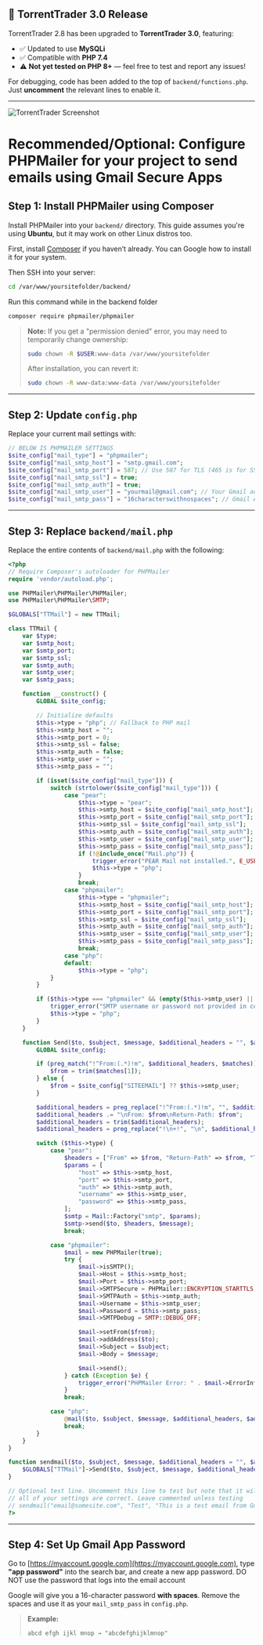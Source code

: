 ## 📢 TorrentTrader 3.0 Release

TorrentTrader 2.8 has been upgraded to **TorrentTrader 3.0**, featuring:

- ✅ Updated to use **MySQLi**
- ✅ Compatible with **PHP 7.4**
- ⚠️ **Not yet tested on PHP 8+** — feel free to test and report any issues!

For debugging, code has been added to the top of `backend/functions.php`.  
Just **uncomment** the relevant lines to enable it.

---

![TorrentTrader Screenshot](gitimage/1.jpg)

# Recommended/Optional: Configure PHPMailer for your project to send emails using Gmail Secure Apps

## Step 1: Install PHPMailer using Composer

Install PHPMailer into your `backend/` directory. This guide assumes you're using **Ubuntu**, but it may work on other Linux distros too.

First, install [Composer](https://getcomposer.org/) if you haven’t already. You can Google how to install it for your system.

Then SSH into your server:

```bash
cd /var/www/yoursitefolder/backend/
```
Run this command while in the backend folder
```bash
composer require phpmailer/phpmailer
```

> **Note:** If you get a "permission denied" error, you may need to temporarily change ownership:
>
> ```bash
> sudo chown -R $USER:www-data /var/www/yoursitefolder
> ```
>
> After installation, you can revert it:
>
> ```bash
> sudo chown -R www-data:www-data /var/www/yoursitefolder
> ```

---

## Step 2: Update `config.php`

Replace your current mail settings with:

```php
// BELOW IS PHPMAILER SETTINGS
$site_config["mail_type"] = "phpmailer";
$site_config["mail_smtp_host"] = "smtp.gmail.com";
$site_config["mail_smtp_port"] = 587; // Use 587 for TLS (465 is for SSL)
$site_config["mail_smtp_ssl"] = true;
$site_config["mail_smtp_auth"] = true;
$site_config["mail_smtp_user"] = "yourmail@gmail.com"; // Your Gmail address
$site_config["mail_smtp_pass"] = "16characterswithnospaces"; // Gmail App Password (not your login password)
```

---

## Step 3: Replace `backend/mail.php`

Replace the entire contents of `backend/mail.php` with the following:

```php
<?php
// Require Composer's autoloader for PHPMailer
require 'vendor/autoload.php';

use PHPMailer\PHPMailer\PHPMailer;
use PHPMailer\PHPMailer\SMTP;

$GLOBALS["TTMail"] = new TTMail;

class TTMail {
    var $type;
    var $smtp_host;
    var $smtp_port;
    var $smtp_ssl;
    var $smtp_auth;
    var $smtp_user;
    var $smtp_pass;

    function __construct() {
        GLOBAL $site_config;

        // Initialize defaults
        $this->type = "php"; // Fallback to PHP mail
        $this->smtp_host = "";
        $this->smtp_port = 0;
        $this->smtp_ssl = false;
        $this->smtp_auth = false;
        $this->smtp_user = "";
        $this->smtp_pass = "";

        if (isset($site_config["mail_type"])) {
            switch (strtolower($site_config["mail_type"])) {
                case "pear":
                    $this->type = "pear";
                    $this->smtp_host = $site_config["mail_smtp_host"];
                    $this->smtp_port = $site_config["mail_smtp_port"];
                    $this->smtp_ssl = $site_config["mail_smtp_ssl"];
                    $this->smtp_auth = $site_config["mail_smtp_auth"];
                    $this->smtp_user = $site_config["mail_smtp_user"];
                    $this->smtp_pass = $site_config["mail_smtp_pass"];
                    if (!@include_once("Mail.php")) {
                        trigger_error("PEAR Mail not installed.", E_USER_WARNING);
                        $this->type = "php";
                    }
                    break;
                case "phpmailer":
                    $this->type = "phpmailer";
                    $this->smtp_host = $site_config["mail_smtp_host"];
                    $this->smtp_port = $site_config["mail_smtp_port"];
                    $this->smtp_ssl = $site_config["mail_smtp_ssl"];
                    $this->smtp_auth = $site_config["mail_smtp_auth"];
                    $this->smtp_user = $site_config["mail_smtp_user"];
                    $this->smtp_pass = $site_config["mail_smtp_pass"];
                    break;
                case "php":
                default:
                    $this->type = "php";
            }
        }

        if ($this->type === "phpmailer" && (empty($this->smtp_user) || empty($this->smtp_pass))) {
            trigger_error("SMTP username or password not provided in config.", E_USER_WARNING);
            $this->type = "php";
        }
    }

    function Send($to, $subject, $message, $additional_headers = "", $additional_parameters = "") {
        GLOBAL $site_config;

        if (preg_match("!^From:(.*)!m", $additional_headers, $matches)) {
            $from = trim($matches[1]);
        } else {
            $from = $site_config["SITEEMAIL"] ?? $this->smtp_user;
        }

        $additional_headers = preg_replace("!^From:(.*)!m", "", $additional_headers);
        $additional_headers .= "\nFrom: $from\nReturn-Path: $from";
        $additional_headers = trim($additional_headers);
        $additional_headers = preg_replace("!\n+!", "\n", $additional_headers);

        switch ($this->type) {
            case "pear":
                $headers = ["From" => $from, "Return-Path" => $from, "To" => $to, "Subject" => $subject];
                $params = [
                    "host" => $this->smtp_host,
                    "port" => $this->smtp_port,
                    "auth" => $this->smtp_auth,
                    "username" => $this->smtp_user,
                    "password" => $this->smtp_pass,
                ];
                $smtp = Mail::Factory("smtp", $params);
                $smtp->send($to, $headers, $message);
                break;

            case "phpmailer":
                $mail = new PHPMailer(true);
                try {
                    $mail->isSMTP();
                    $mail->Host = $this->smtp_host;
                    $mail->Port = $this->smtp_port;
                    $mail->SMTPSecure = PHPMailer::ENCRYPTION_STARTTLS;
                    $mail->SMTPAuth = $this->smtp_auth;
                    $mail->Username = $this->smtp_user;
                    $mail->Password = $this->smtp_pass;
                    $mail->SMTPDebug = SMTP::DEBUG_OFF;

                    $mail->setFrom($from);
                    $mail->addAddress($to);
                    $mail->Subject = $subject;
                    $mail->Body = $message;

                    $mail->send();
                } catch (Exception $e) {
                    trigger_error("PHPMailer Error: " . $mail->ErrorInfo, E_USER_WARNING);
                }
                break;

            case "php":
                @mail($to, $subject, $message, $additional_headers, $additional_parameters);
                break;
        }
    }
}

function sendmail($to, $subject, $message, $additional_headers = "", $additional_parameters = "") {
    $GLOBALS["TTMail"]->Send($to, $subject, $message, $additional_headers, $additional_parameters);
}

// Optional test line. Uncomment this line to test but note that it will send emails in rapid fashion repeatedly if
// all of your settings are correct. Leave commented unless testing
// sendmail("email@somesite.com", "Test", "This is a test email from Gmail!"); Add your email to the test line
?>
```

---

## Step 4: Set Up Gmail App Password

Go to [https://myaccount.google.com](https://myaccount.google.com), type **"app password"** into the search bar, and create a new app password. DO NOT use the password that logs into the email account

Google will give you a 16-character password **with spaces**. Remove the spaces and use it as your `mail_smtp_pass` in `config.php`.

> **Example:**
> ```text
> abcd efgh ijkl mnop → "abcdefghijklmnop"
> ```
